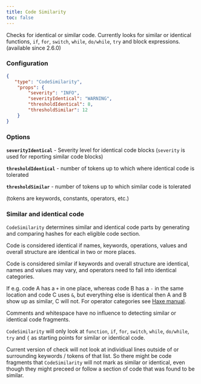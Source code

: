 ```yaml
---
title: Code Similarity
toc: false
---
```


Checks for identical or similar code. Currently looks for similar or identical functions, `if`, `for`, `switch`, `while`, `do/while`, `try` and block expressions. (available since 2.6.0)

### Configuration

```json
{
   "type": "CodeSimilarity",
    "props": {
        "severity": "INFO",
        "severityIdentical": "WARNING",
        "thresholdIdentical": 8,
        "thresholdSimilar": 12
    }
}
```

### Options

**`severityIdentical`** - Severity level for identical code blocks (`severity` is used for reporting similar code blocks)

**`thresholdIdentical`** - number of tokens up to which where identical code is tolerated

**`thresholdSimilar`** - number of tokens up to which similar code is tolerated

(tokens are keywords, constants, operators, etc.)

### Similar and identical code

`CodeSimilarity` determines similar and identical code parts by generating and comparing hashes for each eligible code section.

Code is considered identical if names, keywords, operations, values and overall structure are identical in two or more places.

Code is considered similar if keywords and overall structure are identical, names and values may vary, and operators need to fall into identical categories.

If e.g. code A has a `+` in one place, whereas code B has a `-` in the same location and code C uses `&`, but everything else is identical then A and B show up as similar, C will not. For operator categories see [Haxe manual](https://haxe.org/manual/expression-operators-binops.html).

Comments and whitespace have no influence to detecting similar or identical code fragments.

`CodeSimilarity` will only look at `function`, `if`, `for`, `switch`, `while`, `do/while`, `try` and `{` as starting points for similar or identical code.

Current version of check will not look at individiual lines outside of or surrounding keywords / tokens of that list. So there might be code fragments that `CodeSimilarity` will not mark as similar or identical, even though they might preceed or follow a section of code that was found to be similar.
